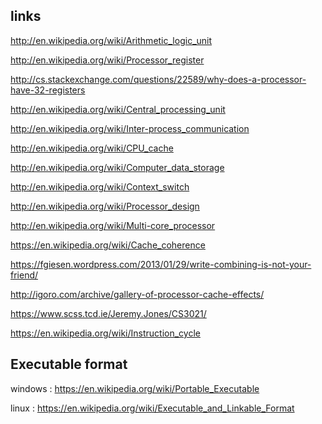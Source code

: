 ## links
http://en.wikipedia.org/wiki/Arithmetic_logic_unit

http://en.wikipedia.org/wiki/Processor_register

http://cs.stackexchange.com/questions/22589/why-does-a-processor-have-32-registers

http://en.wikipedia.org/wiki/Central_processing_unit

http://en.wikipedia.org/wiki/Inter-process_communication

http://en.wikipedia.org/wiki/CPU_cache

http://en.wikipedia.org/wiki/Computer_data_storage

http://en.wikipedia.org/wiki/Context_switch

http://en.wikipedia.org/wiki/Processor_design

http://en.wikipedia.org/wiki/Multi-core_processor

https://en.wikipedia.org/wiki/Cache_coherence

https://fgiesen.wordpress.com/2013/01/29/write-combining-is-not-your-friend/

http://igoro.com/archive/gallery-of-processor-cache-effects/

https://www.scss.tcd.ie/Jeremy.Jones/CS3021/

https://en.wikipedia.org/wiki/Instruction_cycle

## Executable format
windows : https://en.wikipedia.org/wiki/Portable_Executable

linux : https://en.wikipedia.org/wiki/Executable_and_Linkable_Format
